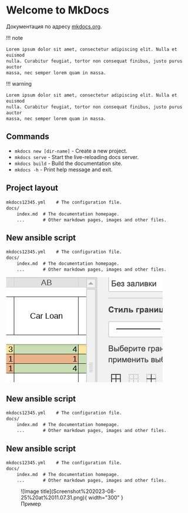 # Welcome to MkDocs

Документация по адресу [mkdocs.org](https://www.mkdocs.org).


!!! note

    Lorem ipsum dolor sit amet, consectetur adipiscing elit. Nulla et euismod
    nulla. Curabitur feugiat, tortor non consequat finibus, justo purus auctor
    massa, nec semper lorem quam in massa.

!!! warning

    Lorem ipsum dolor sit amet, consectetur adipiscing elit. Nulla et euismod
    nulla. Curabitur feugiat, tortor non consequat finibus, justo purus auctor
    massa, nec semper lorem quam in massa.


## Commands

* `mkdocs new [dir-name]` - Create a new project.
* `mkdocs serve` - Start the live-reloading docs server.
* `mkdocs build` - Build the documentation site.
* `mkdocs -h` - Print help message and exit.

## Project layout

    mkdocs12345.yml    # The configuration file.
    docs/
        index.md  # The documentation homepage.
        ...       # Other markdown pages, images and other files.



## New ansible script

    mkdocs12345.yml    # The configuration file.
    docs/
        index.md  # The documentation homepage.
        ...       # Other markdown pages, images and other files.

![Image title](Screenshot%202023-08-25%20at%2011.07.31.png)


## New ansible script

    mkdocs12345.yml    # The configuration file.
    docs/
        index.md  # The documentation homepage.
        ...       # Other markdown pages, images and other files.




## New ansible script

    mkdocs12345.yml    # The configuration file.
    docs/
        index.md  # The documentation homepage.
        ...       # Other markdown pages, images and other files.




<figure markdown>
  ![Image title](Screenshot%202023-08-25%20at%2011.07.31.png){ width="300" }
  <figcaption>Пример</figcaption>
</figure>